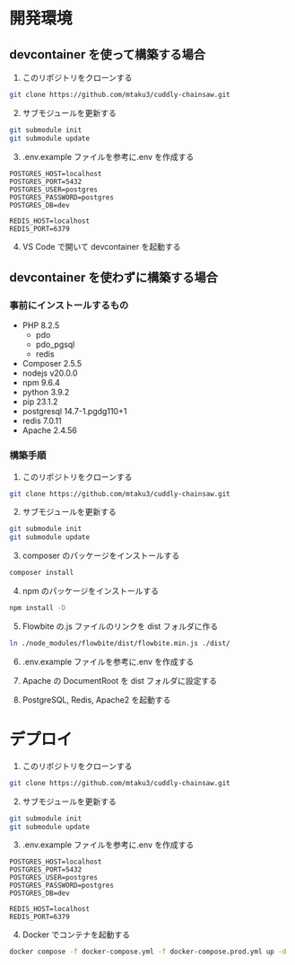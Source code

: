 # 開発環境

## devcontainer を使って構築する場合

1. このリポジトリをクローンする

```bash
git clone https://github.com/mtaku3/cuddly-chainsaw.git
```

2. サブモジュールを更新する

```bash
git submodule init
git submodule update
```

3. .env.example ファイルを参考に.env を作成する

```
POSTGRES_HOST=localhost
POSTGRES_PORT=5432
POSTGRES_USER=postgres
POSTGRES_PASSWORD=postgres
POSTGRES_DB=dev

REDIS_HOST=localhost
REDIS_PORT=6379
```

4. VS Code で開いて devcontainer を起動する

## devcontainer を使わずに構築する場合

### 事前にインストールするもの

- PHP 8.2.5
  - pdo
  - pdo_pgsql
  - redis
- Composer 2.5.5
- nodejs v20.0.0
- npm 9.6.4
- python 3.9.2
- pip 23.1.2
- postgresql 14.7-1.pgdg110+1
- redis 7.0.11
- Apache 2.4.56

### 構築手順

1. このリポジトリをクローンする

```bash
git clone https://github.com/mtaku3/cuddly-chainsaw.git
```

2. サブモジュールを更新する

```bash
git submodule init
git submodule update
```

3. composer のパッケージをインストールする

```bash
composer install
```

4. npm のパッケージをインストールする

```bash
npm install -D
```

5. Flowbite の.js ファイルのリンクを dist フォルダに作る

```bash
ln ./node_modules/flowbite/dist/flowbite.min.js ./dist/
```

6. .env.example ファイルを参考に.env を作成する

7. Apache の DocumentRoot を dist フォルダに設定する

8. PostgreSQL, Redis, Apache2 を起動する

# デプロイ

1. このリポジトリをクローンする

```bash
git clone https://github.com/mtaku3/cuddly-chainsaw.git
```

2. サブモジュールを更新する

```bash
git submodule init
git submodule update
```

3. .env.example ファイルを参考に.env を作成する

```
POSTGRES_HOST=localhost
POSTGRES_PORT=5432
POSTGRES_USER=postgres
POSTGRES_PASSWORD=postgres
POSTGRES_DB=dev

REDIS_HOST=localhost
REDIS_PORT=6379
```

4. Docker でコンテナを起動する

```bash
docker compose -f docker-compose.yml -f docker-compose.prod.yml up -d
```
